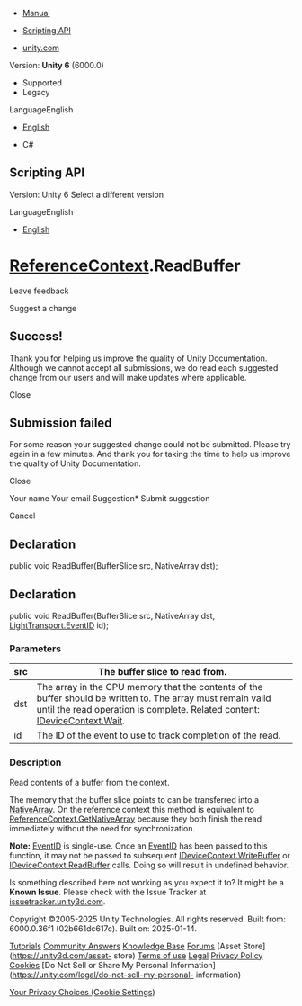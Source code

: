 [ ]()

  * [Manual](../Manual/index.html)
  * [Scripting API](../ScriptReference/index.html)

  * [unity.com](https://unity.com/)

Version: **Unity 6** (6000.0)

  * Supported
  * Legacy

LanguageEnglish

  * [English]()

  * C#

[ ](https://docs.unity3d.com)

## Scripting API

Version: Unity 6 Select a different version

LanguageEnglish

  * [English]()

#  [ReferenceContext](LightTransport.ReferenceContext.html).ReadBuffer

Leave feedback

Suggest a change

## Success!

Thank you for helping us improve the quality of Unity Documentation. Although
we cannot accept all submissions, we do read each suggested change from our
users and will make updates where applicable.

Close

## Submission failed

For some reason your suggested change could not be submitted. Please <a>try
again</a> in a few minutes. And thank you for taking the time to help us
improve the quality of Unity Documentation.

Close

Your name Your email Suggestion* Submit suggestion

Cancel

[ ]()

## Declaration

public void ReadBuffer(BufferSlice<T> src, NativeArray<T> dst);

## Declaration

public void ReadBuffer(BufferSlice<T> src, NativeArray<T> dst,
[LightTransport.EventID](LightTransport.EventID.html) id);

### Parameters

src | The buffer slice to read from.  
---|---  
dst | The array in the CPU memory that the contents of the buffer should be written to. The array must remain valid until the read operation is complete. Related content: [IDeviceContext.Wait](LightTransport.IDeviceContext.Wait.html).  
id | The ID of the event to use to track completion of the read.  
  
### Description

Read contents of a buffer from the context.

The memory that the buffer slice points to can be transferred into a
[NativeArray<T0>](Unity.Collections.NativeArray_1.html). On the reference
context this method is equivalent to
[ReferenceContext.GetNativeArray](LightTransport.ReferenceContext.GetNativeArray.html)
because they both finish the read immediately without the need for
synchronization.  
  
**Note:** [EventID](LightTransport.EventID.html) is single-use. Once an
[EventID](LightTransport.EventID.html) has been passed to this function, it
may not be passed to subsequent
[IDeviceContext.WriteBuffer](LightTransport.IDeviceContext.WriteBuffer.html)
or [IDeviceContext.ReadBuffer](LightTransport.IDeviceContext.ReadBuffer.html)
calls. Doing so will result in undefined behavior.

Is something described here not working as you expect it to? It might be a
**Known Issue**. Please check with the Issue Tracker at
[issuetracker.unity3d.com](https://issuetracker.unity3d.com).

Copyright ©2005-2025 Unity Technologies. All rights reserved. Built from:
6000.0.36f1 (02b661dc617c). Built on: 2025-01-14.

[Tutorials](https://unity3d.com/learn) [Community
Answers](https://answers.unity3d.com) [Knowledge
Base](https://support.unity3d.com/hc/en-us)
[Forums](https://forum.unity3d.com) [Asset Store](https://unity3d.com/asset-
store) [Terms of use](https://docs.unity3d.com/Manual/TermsOfUse.html)
[Legal](https://unity.com/legal) [Privacy
Policy](https://unity.com/legal/privacy-policy)
[Cookies](https://unity.com/legal/cookie-policy) [Do Not Sell or Share My
Personal Information](https://unity.com/legal/do-not-sell-my-personal-
information)

[Your Privacy Choices (Cookie Settings)](javascript:void\(0\);)

